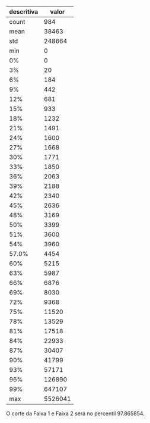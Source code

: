 | descritiva | valor |
| --- | --- |
| count | 984 |
| mean | 38463 |
| std | 248664 |
| min | 0 |
| 0% | 0 |
| 3% | 20 |
| 6% | 184 |
| 9% | 442 |
| 12% | 681 |
| 15% | 933 |
| 18% | 1232 |
| 21% | 1491 |
| 24% | 1600 |
| 27% | 1668 |
| 30% | 1771 |
| 33% | 1850 |
| 36% | 2063 |
| 39% | 2188 |
| 42% | 2340 |
| 45% | 2636 |
| 48% | 3169 |
| 50% | 3399 |
| 51% | 3600 |
| 54% | 3960 |
| 57.0% | 4454 |
| 60% | 5215 |
| 63% | 5987 |
| 66% | 6876 |
| 69% | 8030 |
| 72% | 9368 |
| 75% | 11520 |
| 78% | 13529 |
| 81% | 17518 |
| 84% | 22933 |
| 87% | 30407 |
| 90% | 41799 |
| 93% | 57171 |
| 96% | 126890 |
| 99% | 647107 |
| max | 5526041 |

O corte da Faixa 1 e Faixa 2 será no percentil 97.865854.
